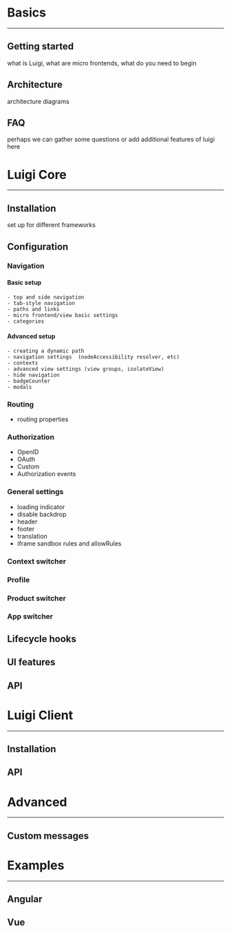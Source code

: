 # Basics
-----
## Getting started
what is Luigi, what are micro frontends, what do you need to begin

## Architecture
architecture diagrams

## FAQ
perhaps we can gather some questions or add additional features of luigi here

# Luigi Core
------

## Installation
set up for different frameworks

## Configuration

### Navigation

#### Basic setup
    - top and side navigation
    - tab-style navigation
    - paths and links
    - micro frontend/view basic settings
    - categories

#### Advanced setup
    - creating a dynamic path
    - navigation settings  (nodeAccessibility resolver, etc)
    - contexts
    - advanced view settings (view groups, isolateView)
    - hide navigation
    - badgeCounter
    - modals

### Routing
- routing properties

### Authorization
- OpenID
- OAuth
- Custom
- Authorization events

### General settings
- loading indicator
- disable backdrop
- header
- footer
- translation
- iframe sandbox rules and allowRules

### Context switcher

### Profile

### Product switcher

### App switcher

## Lifecycle hooks

## UI features

## API

# Luigi Client

-------

## Installation

## API

# Advanced

-------
## Custom messages

# Examples

-------

## Angular

## Vue
